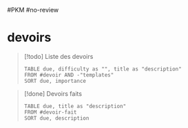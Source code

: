 #PKM #no-review 
# devoirs

> [!todo] Liste des devoirs
> ```dataview
> TABLE due, difficulty as "", title as "description"
> FROM #devoir AND -"templates"
> SORT due, importance
> ```



> [!done] Devoirs faits
> ```dataview
> TABLE due, title as "description"
> FROM #devoir-fait
> SORT due, description
> ```

